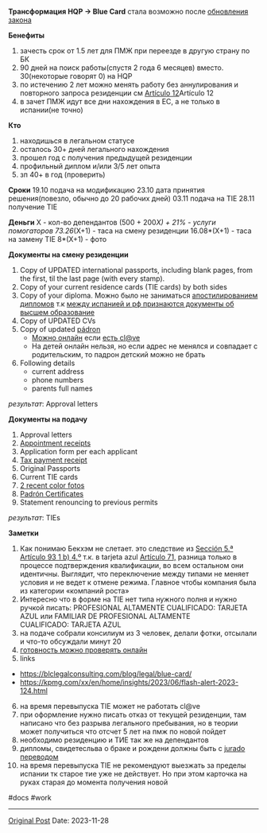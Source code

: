 **Трансформация HQP -> Blue Card** стала возможно после [обновления закона](1224.md)

**Бенефиты**
1. зачесть срок от 1.5 лет для ПМЖ при переезде в другую страну по БК
2. 90 дней на поиск работы(спустя 2 года 6 месяцев) вместо. 30(некоторые говорят 0) на HQP
3. по истечению 2 лет можно менять работу без аннулирования и повторного запроса резиденции см [Artículo 12](https://www.boe.es/doue/2009/155/L00017-00029.pdf)Artículo 12
4. в зачет ПМЖ идут все дни нахождения в ЕС, а не только в испании(не точно)

**Кто**
1. находишься в легальном статусе
2. осталось 30+ дней легального нахождения
3. прошел год с получения предыдущей резиденции
4. профильный диплом и/или 3/5 лет опыта
5. зп 40+ в год (проверить)

**Сроки**
19.10 подача на модификацию
23.10 дата принятия решения(повезло, обычно до 20 рабочих дней)
03.11 подача на TIE
28.11 получение TIE

**Деньги**
Х - кол-во депендантов
(500 + 200*Х) + 21% - услуги помогаторов
73.26*(Х+1) - таса на смену резиденции
16.08*(Х+1) - таса на замену TIE
8*(X+1) - фото

**Документы на смену резиденции**
1. Copy of UPDATED international passports, including blank pages, from the first, til the last page (with every stamp).
2. Copy of your current residence cards (TIE cards) by both sides
3. Copy of your diploma. Можно было не заниматься [апостилированием дипломов](1625.md)  т.к [между испанией и рф признаются документы об высшем образование](704.md)
4. Copy of UPDATED CVs
5. Copy of updated [pádron](248.md)
    * [Можно онлайн](1657.md) если [есть cl@ve](865.md)
    * На детей онлайн нельзя, но если адрес не менялся и совпадает с родительским, то падрон детский можно не брать
6. Following details
    * current address
    * phone numbers
    * parents full names

*результат*: Approval letters

**Документы на подачу**
1. Approval letters
2. [Appointment receipts](181.md)
3. Application form per each applicant
4. [Tax payment receipt](375.md)
5. Original Passports
6. Current TIE cards
7. [2 recent color fotos](229.md)
8. [Padrón Certificates](1657.md)
9. Statement renouncing to previous permits

*результат*: TIEs

**Заметки**
1. Как понимаю Бекхэм не слетает. это следствие из [Sección 5.ª Artículo 93 1 b) 4.º](https://www.boe.es/buscar/act.php?id=BOE-A-2006-20764) т.к. в tarjeta azul [Artículo 71,](https://www.boe.es/diario_boe/txt.php?id=BOE-A-2023-11022) разница только в процессе подтверждения квалификации, во всем остальном они идентичны. Выглядит, что переключение между типами не  меняет условия и не ведет к отмене режима. Главное чтобы компания была из категории «компаний роста»
2. Интересно что в форме на TIE нет типа нужного полня и нужно ручкой писать: PROFESIONAL ALTAMENTE CUALIFICADO: TARJETA AZUL или FAMILIAR DE PROFESIONAL ALTAMENTE CUALIFICADO: TARJETA AZUL
3. на подаче собрали консилиум из 3 человек, делали фотки, отсылали и что-то обсуждали минут 20
4. [готовность можно проверять онлайн](1750.md)
5. links
* https://blclegalconsulting.com/blog/legal/blue-card/
* https://kpmg.com/xx/en/home/insights/2023/06/flash-alert-2023-124.html
6. на время перевыпуска TIE может не работать cl@ve
7. при оформление нужно писать отказ от текущей резиденции, там написано что без разрыва легального пребывания, но в теории может получиться что отсчет 5 лет на пмж по новой пойдет
8. необходимо резиденцию и ТИЕ так же на депендантов
9. дипломы, свидетесльва о браке и рождени должны быть с [jurado переводом](1005.md)
10. на время перевыпуска TIE не рекомендуют выезжать за пределы испании тк старое тие уже не действует. Но при этом карточка на руках старая до момента получения новой

#docs #work

---
[Original Post](https://t.me/lev2tarragona/1753)
Date: 2023-11-28
